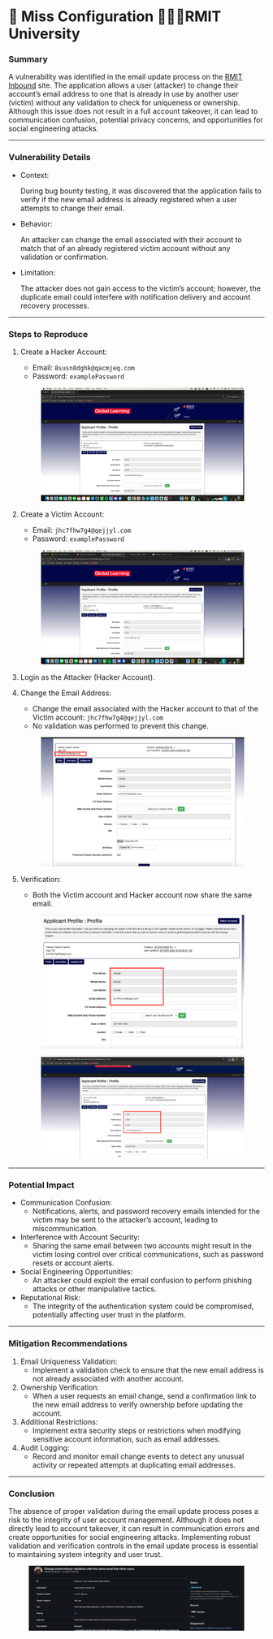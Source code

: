 # 🚧 Miss Configuration 👩🏻‍🎓RMIT University

### Summary

A vulnerability was identified in the email update process on the [RMIT Inbound](https://inbound.rmit.edu.au/) site. The application allows a user (attacker) to change their account’s email address to one that is already in use by another user (victim) without any validation to check for uniqueness or ownership. Although this issue does not result in a full account takeover, it can lead to communication confusion, potential privacy concerns, and opportunities for social engineering attacks.

***

### Vulnerability Details

*   Context:

    During bug bounty testing, it was discovered that the application fails to verify if the new email address is already registered when a user attempts to change their email.
*   Behavior:

    An attacker can change the email associated with their account to match that of an already registered victim account without any validation or confirmation.
*   Limitation:

    The attacker does not gain access to the victim’s account; however, the duplicate email could interfere with notification delivery and account recovery processes.

***

### Steps to Reproduce

1.  Create a Hacker Account:

    * Email: `8susn8dghk@qacmjeq.com`
    * Password: `examplePassword`

    <figure><img src="../.gitbook/assets/Screenshot 2025-04-03 at 06.12.05.png" alt=""><figcaption></figcaption></figure>
2.  Create a Victim Account:

    * Email: `jhc7fhw7g4@qejjyl.com`
    * Password: `examplePassword`&#x20;

    <figure><img src="../.gitbook/assets/Screenshot 2025-04-03 at 06.13.03.png" alt=""><figcaption></figcaption></figure>
3. Login as the Attacker (Hacker Account).
4.  Change the Email Address:

    * Change the email associated with the Hacker account to that of the Victim account: `jhc7fhw7g4@qejjyl.com`
    * No validation was performed to prevent this change.

    <figure><img src="../.gitbook/assets/Screenshot 2025-04-03 at 06.13.23.png" alt=""><figcaption></figcaption></figure>
5.  Verification:

    * Both the Victim account and Hacker account now share the same email.

    <figure><img src="../.gitbook/assets/Screenshot 2025-04-03 at 06.14.13.png" alt=""><figcaption></figcaption></figure>

    <figure><img src="../.gitbook/assets/Screenshot 2025-04-03 at 06.13.44.png" alt=""><figcaption></figcaption></figure>

***

### Potential Impact

* Communication Confusion:
  * Notifications, alerts, and password recovery emails intended for the victim may be sent to the attacker’s account, leading to miscommunication.
* Interference with Account Security:
  * Sharing the same email between two accounts might result in the victim losing control over critical communications, such as password resets or account alerts.
* Social Engineering Opportunities:
  * An attacker could exploit the email confusion to perform phishing attacks or other manipulative tactics.
* Reputational Risk:
  * The integrity of the authentication system could be compromised, potentially affecting user trust in the platform.

***

### Mitigation Recommendations

1. Email Uniqueness Validation:
   * Implement a validation check to ensure that the new email address is not already associated with another account.
2. Ownership Verification:
   * When a user requests an email change, send a confirmation link to the new email address to verify ownership before updating the account.
3. Additional Restrictions:
   * Implement extra security steps or restrictions when modifying sensitive account information, such as email addresses.
4. Audit Logging:
   * Record and monitor email change events to detect any unusual activity or repeated attempts at duplicating email addresses.

***

### Conclusion

The absence of proper validation during the email update process poses a risk to the integrity of user account management. Although it does not directly lead to account takeover, it can result in communication errors and create opportunities for social engineering attacks. Implementing robust validation and verification controls in the email update process is essential to maintaining system integrity and user trust.

<figure><img src="../.gitbook/assets/Screenshot 2025-04-03 at 06.15.19.png" alt=""><figcaption></figcaption></figure>
